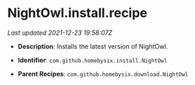 # NightOwl.install.recipe

_Last updated 2021-12-23 19:58:07Z_

- **Description**: Installs the latest version of NightOwl.

- **Identifier**: `com.github.homebysix.install.NightOwl`

- **Parent Recipes**: `com.github.homebysix.download.NightOwl`